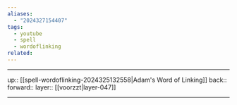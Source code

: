 ```yaml
---
aliases:
  - "2024327154407"
tags:
  - youtube
  - spell
  - wordoflinking
related:
---
```




***

up:: [[spell-wordoflinking-2024325132558|Adam's Word of Linking]]
back:: 
forward:: 
layer:: [[voorzzt|layer-047]]

***
